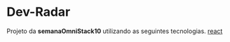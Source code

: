   # Dev-Radar
   Projeto da **semanaOmniStack10** utilizando as seguintes tecnologias.
  [react](https://github.com/facebook/react/blob/master/CHANGELOG.md)
